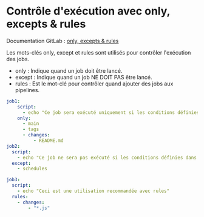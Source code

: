 # Contrôle d'exécution avec only, excepts & rules

Documentation GitLab : [only, excepts & rules](https://docs.gitlab.com/ee/ci/yaml/#only--except)

Les mots-clés only, except et rules sont utilisés pour contrôler l'exécution des jobs.

- only : Indique quand un job doit être lancé.
- except : Indique quand un job NE DOIT PAS être lancé.
- rules : Est le mot-clé pour contrôler quand ajouter des jobs aux pipelines.

```yaml
job1:
    script:
      - echo "Ce job sera exécuté uniquement si les conditions définies dans only sont remplies"
    only:
      - main
      - tags
      - changes:
          - README.md
job2:
  script:
    - echo "Ce job ne sera pas exécuté si les conditions définies dans except sont remplies"
  except:
    - schedules

job3:
  script:
    - echo "Ceci est une utilisation recommandée avec rules"
  rules:
    - changes:
        - "*.js"
```
